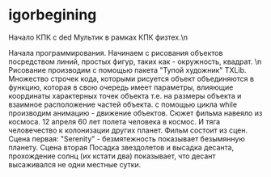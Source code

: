 # igorbegining
Начало КПК с ded
Мультик в рамках КПК физтех.\n

Начала программирования. Начинаем с рисования объектов посредством линий, простых фигур, таких как - окружность, квадрат. \n
Рисование производим с помощью пакета "Тупой художник" TXLib.
Множество строчек кода, которыми рисуется объект объединяются в функцию, которая в свою очередь имеет параметры, влияющие координаты характерных точек объекта т.е. на размеры объекта и взаимное расположение частей объекта.
с помощью цикла while производим анимацию - движение объектов.
Сюжет фильма навеяло из космоса. 12 апреля 60 лет полета человека в космос.
И тяга человечество к колонизации других планет.
Фильм состоит из сцен.
Сцена первая: "Serenity" - безмятежность показывает безымянную планету.
Сцена вторая Посадка звездолетов и высадка десанта, прохождение солнц (их кстати два) показывает, что десант высаживался не одни местные сутки.
